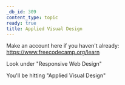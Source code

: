 ```yaml
---
_db_id: 309
content_type: topic
ready: true
title: Applied Visual Design
---
```


Make an account here if you haven't already: https://www.freecodecamp.org/learn

Look under "Responsive Web Design"

You'll be hitting "Applied Visual Design"